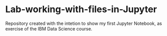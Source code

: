 # Lab-working-with-files-in-Jupyter
Repository created with the intetion to show my first Jupyter Notebook, as exercise of the IBM Data Science course.
